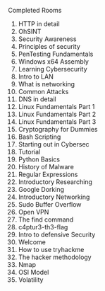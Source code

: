Completed Rooms

1. HTTP in detail
2. OhSINT
3. Security Awareness
4. Principles of security
5. PenTesting Fundamentals
6. Windows x64 Assembly
7. Learning Cybersecurity
8. Intro to LAN
9. What is networking
10. Common Attacks
11. DNS in detail
12. Linux Fundamentals Part 1
13. Linux Fundamentals Part 2
14. Linux Fundamentals Part 3
15. Cryptography for Dummies
16. Bash Scripting
17. Starting out in Cybersec
18. Tutorial
19. Python Basics
20. History of Malware
21. Regular Expressions
22. Introductory Researching 
23. Google Dorking
24. Introductory Networking
25. Sudo Buffer Overflow
26. Open VPN
27. The find command
28. c4ptur3-th3-flag
29. Intro to defensive Security
30. Welcome
31. How to use tryhackme
32. The hacker methodology
33. Nmap
34. OSI Model
35. Volatility
